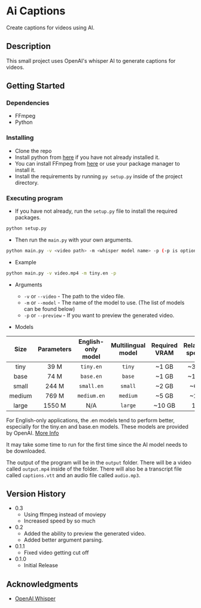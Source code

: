 
# Ai Captions

Create captions for videos using AI.

## Description

This small project uses OpenAI's whisper AI to generate captions for videos.

## Getting Started

### Dependencies

* FFmpeg
* Python

### Installing

* Clone the repo
* Install python from [here](https://www.python.org/downloads/) if you have not already installed it.
* You can install FFmpeg from [here](https://www.ffmpeg.org/download.html) or use your package manager to install it.
* Install the requirements by running `py setup.py` inside of the project directory.

### Executing program

* If you have not already, run the `setup.py` file to install the required packages.
```bash
python setup.py
```
* Then run the `main.py` with your own arguments.
```bash
python main.py -v <video path> -m <whisper model name> -p (-p is optional)
```

* Example
```bash
python main.py -v video.mp4 -m tiny.en -p
```

* Arguments
    * `-v` or `--video` - The path to the video file.
    * `-m` or `--model` - The name of the model to use. (The list of models can be found below)
    * `-p` or `--preview` - If you want to preview the generated video.

* Models

|  Size  | Parameters | English-only model | Multilingual model | Required VRAM | Relative speed |
|:------:|:----------:|:------------------:|:------------------:|:-------------:|:--------------:|
|  tiny  |    39 M    |     `tiny.en`      |       `tiny`       |     ~1 GB     |      ~32x      |
|  base  |    74 M    |     `base.en`      |       `base`       |     ~1 GB     |      ~16x      |
| small  |   244 M    |     `small.en`     |      `small`       |     ~2 GB     |      ~6x       |
| medium |   769 M    |    `medium.en`     |      `medium`      |     ~5 GB     |      ~2x       |
| large  |   1550 M   |        N/A         |      `large`       |    ~10 GB     |       1x       |

For English-only applications, the .en models tend to perform better, especially for the tiny.en and base.en models.
These models are provided by OpenAI. [More Info](https://github.com/openai/whisper/blob/main/README.md)

It may take some time to run for the first time since the AI model needs to be downloaded.

The output of the program will be in the `output` folder. There will be a video called `output.mp4` inside of the folder. There will also be a transcript file called `captions.vtt` and an audio file called `audio.mp3`.

## Version History

* 0.3
    * Using ffmpeg instead of moviepy
    * Increased speed by so much
* 0.2
    * Added the ability to preview the generated video.
    * Added better argument parsing.
* 0.1.1
   * Fixed video getting cut off
* 0.1.0
    * Initial Release



## Acknowledgments
* [OpenAI Whisper](https://github.com/openai/whisper)
